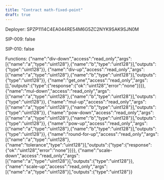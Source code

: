 ```yaml
---
title: "Contract math-fixed-point"
draft: true
---
```

Deployer: SPZP1114C4EA044RE54M6G5ZC2NYK9SAK9SJN0M

SIP-009: false

SIP-010: false

Functions:
{"name":"div-down","access":"read_only","args":[{"name":"a","type":"uint128"},{"name":"b","type":"uint128"}],"outputs":{"type":"uint128"}}, {"name":"div-up","access":"read_only","args":[{"name":"a","type":"uint128"},{"name":"b","type":"uint128"}],"outputs":{"type":"uint128"}}, {"name":"get_one","access":"read_only","args":[],"outputs":{"type":{"response":{"ok":"uint128","error":"none"}}}}, {"name":"mul-down","access":"read_only","args":[{"name":"a","type":"uint128"},{"name":"b","type":"uint128"}],"outputs":{"type":"uint128"}}, {"name":"mul-up","access":"read_only","args":[{"name":"a","type":"uint128"},{"name":"b","type":"uint128"}],"outputs":{"type":"uint128"}}, {"name":"pow-down","access":"read_only","args":[{"name":"a","type":"uint128"},{"name":"b","type":"uint128"}],"outputs":{"type":"uint128"}}, {"name":"pow-up","access":"read_only","args":[{"name":"a","type":"uint128"},{"name":"b","type":"uint128"}],"outputs":{"type":"uint128"}}, {"name":"round-for-up","access":"read_only","args":[{"name":"a","type":"uint128"},{"name":"tolerance","type":"uint128"}],"outputs":{"type":{"response":{"ok":"uint128","error":"none"}}}}, {"name":"scale-down","access":"read_only","args":[{"name":"a","type":"uint128"}],"outputs":{"type":"uint128"}}, {"name":"scale-up","access":"read_only","args":[{"name":"a","type":"uint128"}],"outputs":{"type":"uint128"}}
